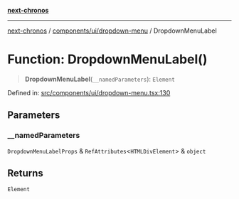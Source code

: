 [**next-chronos**](../../../../README.md)

***

[next-chronos](../../../../README.md) / [components/ui/dropdown-menu](../README.md) / DropdownMenuLabel

# Function: DropdownMenuLabel()

> **DropdownMenuLabel**(`__namedParameters`): `Element`

Defined in: [src/components/ui/dropdown-menu.tsx:130](https://github.com/Bababum95/next-chronos/blob/41860730c8dd12c16699269e1eee86402c8d1a9f/src/components/ui/dropdown-menu.tsx#L130)

## Parameters

### \_\_namedParameters

`DropdownMenuLabelProps` & `RefAttributes`\<`HTMLDivElement`\> & `object`

## Returns

`Element`
